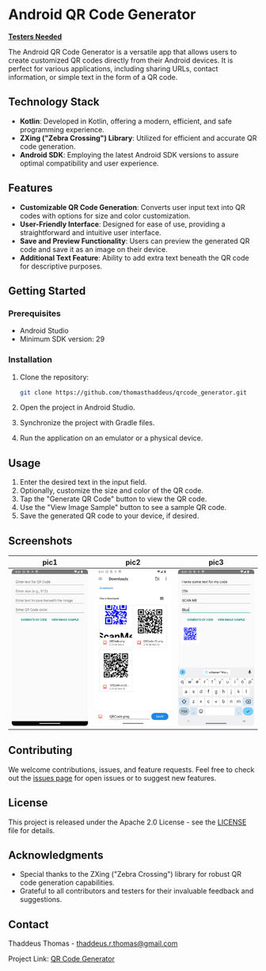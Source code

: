 # Android QR Code Generator

[**Testers Needed**](https://play.google.com/store/apps/details?id=com.programmingtools.app)

The Android QR Code Generator is a versatile app that allows users to create customized QR codes directly from their Android devices. It is perfect for various applications, including sharing URLs, contact information, or simple text in the form of a QR code.

## Technology Stack

- **Kotlin**: Developed in Kotlin, offering a modern, efficient, and safe programming experience.
- **ZXing ("Zebra Crossing") Library**: Utilized for efficient and accurate QR code generation.
- **Android SDK**: Employing the latest Android SDK versions to assure optimal compatibility and user experience.

## Features

- **Customizable QR Code Generation**: Converts user input text into QR codes with options for size and color customization.
- **User-Friendly Interface**: Designed for ease of use, providing a straightforward and intuitive user interface.
- **Save and Preview Functionality**: Users can preview the generated QR code and save it as an image on their device.
- **Additional Text Feature**: Ability to add extra text beneath the QR code for descriptive purposes.

## Getting Started

### Prerequisites

- Android Studio
- Minimum SDK version: 29

### Installation

1. Clone the repository:

   ```bash
   git clone https://github.com/thomasthaddeus/qrcode_generator.git
   ```

2. Open the project in Android Studio.
3. Synchronize the project with Gradle files.
4. Run the application on an emulator or a physical device.

## Usage

1. Enter the desired text in the input field.
2. Optionally, customize the size and color of the QR code.
3. Tap the "Generate QR Code" button to view the QR code.
4. Use the "View Image Sample" button to see a sample QR code.
5. Save the generated QR code to your device, if desired.

## Screenshots

| pic1                                               | pic2                                               | pic3                                               |
| :------------------------------------------------: | :------------------------------------------------: | :------------------------------------------------: |
| ![pic1](assets/img/Screenshot_20231214_150355.png) | ![pic2](assets/img/Screenshot_20231214_150500.png) | ![pic3](assets/img/Screenshot_20231214_150524.png) |

## Contributing

We welcome contributions, issues, and feature requests. Feel free to check out the [issues page](https://github.com/thomasthaddeus/qrcode_generator/issues) for open issues or to suggest new features.

## License

This project is released under the Apache 2.0 License - see the [LICENSE](./LICENSE) file for details.

## Acknowledgments

- Special thanks to the ZXing ("Zebra Crossing") library for robust QR code generation capabilities.
- Grateful to all contributors and testers for their invaluable feedback and suggestions.

## Contact

Thaddeus Thomas - <thaddeus.r.thomas@gmail.com>

Project Link: [QR Code Generator](https://github.com/thomasthaddeus/qrcode_generator)

